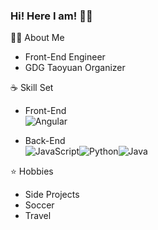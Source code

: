 ### Hi! Here I am! 🙋‍♂️

👨‍💻 About Me
* Front-End Engineer
* GDG Taoyuan Organizer

☕ Skill Set
* Front-End \
![Angular](https://img.shields.io/badge/-Angular-black?logo=angular)

* Back-End \
![JavaScript](https://img.shields.io/badge/-JavaScript-black?logo=javascript)![Python](https://img.shields.io/badge/-Python-black?logo=python)![Java](https://img.shields.io/badge/-Java-black?logo=java)

⭐ Hobbies
* Side Projects
* Soccer
* Travel

